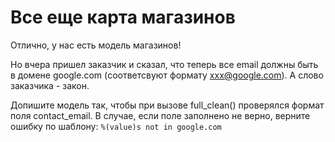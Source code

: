 # Все еще карта магазинов

Отлично, у нас есть модель магазинов! 

Но вчера пришел заказчик и сказал, что теперь все email должны быть в домене google.com (соответсвуют формату xxx@google.com). 
А слово заказчика - закон.

Допишите модель так, чтобы при вызове full_clean() проверялся формат поля contact_email. В случае, если поле заполнено не верно, верните ошибку по шаблону: `%(value)s not in google.com`